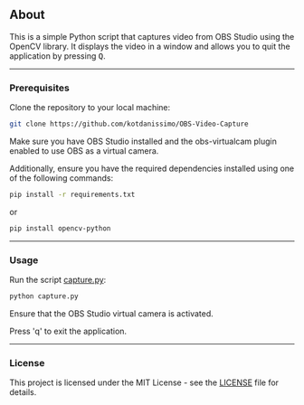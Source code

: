   ## About
This is a simple Python script that captures video from OBS Studio using the OpenCV library. It displays the video in a window and allows you to quit the application by pressing <kbd>Q</kbd>.

---

  ### Prerequisites
Clone the repository to your local machine:

```bash
git clone https://github.com/kotdanissimo/OBS-Video-Capture
```

Make sure you have OBS Studio installed and the obs-virtualcam plugin enabled to use OBS as a virtual camera.

Additionally, ensure you have the required dependencies installed using one of the following commands:

```bash
pip install -r requirements.txt
```

  or

```bash
pip install opencv-python
```

---

  ### Usage
Run the script [capture.py](capture.py):
```bash
python capture.py
```

Ensure that the OBS Studio virtual camera is activated.

Press 'q' to exit the application.

---

  ### License
This project is licensed under the MIT License - see the [LICENSE](LICENSE) file for details.

